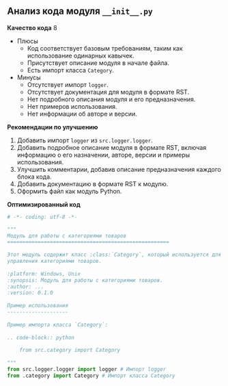 ## Анализ кода модуля `__init__.py`

**Качество кода**
8
 -  Плюсы
    - Код соответствует базовым требованиям, таким как использование одинарных кавычек.
    -  Присутствует описание модуля в начале файла.
    -  Есть импорт класса `Category`.
 -  Минусы
    - Отсутствует импорт `logger`.
    - Отсутствует документация для модуля в формате RST.
    - Нет подробного описания модуля и его предназначения.
    - Нет примеров использования.
    - Нет информации об авторе и версии.

**Рекомендации по улучшению**

1. Добавить импорт `logger` из `src.logger.logger`.
2. Добавить подробное описание модуля в формате RST, включая информацию о его назначении, авторе, версии и примеры использования.
3. Улучшить комментарии, добавив описание предназначения каждого блока кода.
4. Добавить документацию в формате RST к модулю.
5. Оформить файл как модуль Python.

**Оптимизированный код**

```python
# -*- coding: utf-8 -*-

"""
Модуль для работы с категориями товаров
=====================================================
    
Этот модуль содержит класс :class:`Category`, который используется для представления и
управления категориями товаров.
    
:platform: Windows, Unix
:synopsis: Модуль для работы с категориями товаров.
:author: ...
:version: 0.1.0
    
Пример использования
--------------------
    
Пример импорта класса `Category`:
    
.. code-block:: python
    
    from src.category import Category
    
"""
from src.logger.logger import logger # Импорт logger
from .category import Category # Импорт класса Category
```